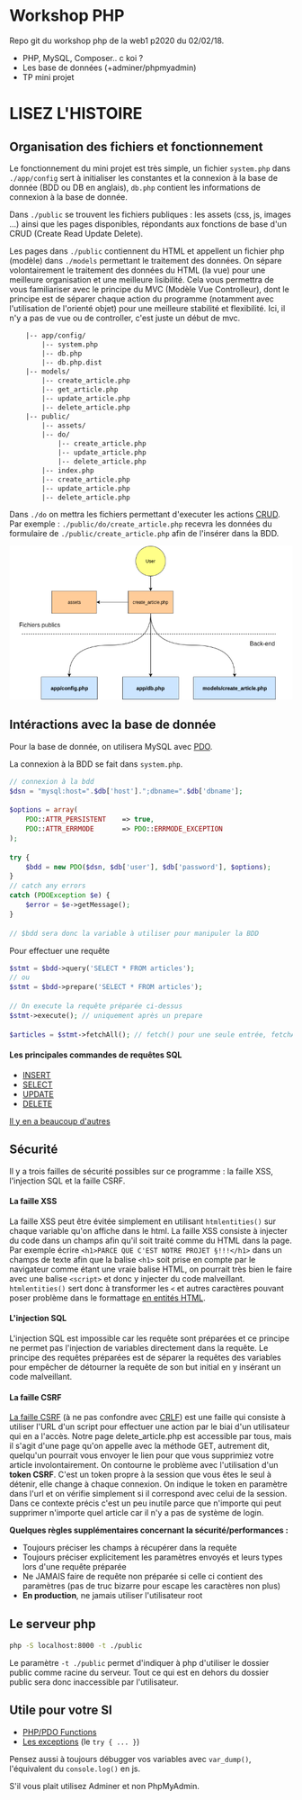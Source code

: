# Workshop PHP

Repo git du workshop php de la web1 p2020 du 02/02/18.

* PHP, MySQL, Composer.. c koi ?
* Les base de données (+adminer/phpmyadmin)
* TP mini projet

# LISEZ L'HISTOIRE

## Organisation des fichiers et fonctionnement

Le fonctionnement du mini projet est très simple, un fichier `system.php` dans `./app/config` sert à initialiser les constantes et la connexion à la base de donnée (BDD ou DB en anglais), `db.php` contient les informations de connexion à la base de donnée.

Dans `./public` se trouvent les fichiers publiques : les assets (css, js, images ...) ainsi que les pages disponibles, répondants aux fonctions de base d'un CRUD (Create Read Update Delete).

Les pages dans `./public` contiennent du HTML et appellent un fichier php (modèle) dans `./models` permettant le traitement des données. On sépare volontairement le traitement des données du HTML (la vue) pour une meilleure organisation et une meilleure lisibilité. Cela vous permettra de vous familiariser avec le principe du MVC (Modèle Vue Controlleur), dont le principe est de séparer chaque action du programme (notamment avec l'utilisation de l'orienté objet) pour une meilleure stabilité et flexibilité. Ici, il n'y a pas de vue ou de controller, c'est juste un début de mvc.

~~~
    |-- app/config/
        |-- system.php
        |-- db.php
        |-- db.php.dist
    |-- models/
        |-- create_article.php
        |-- get_article.php
        |-- update_article.php
        |-- delete_article.php
    |-- public/
        |-- assets/
        |-- do/
            |-- create_article.php
            |-- update_article.php
            |-- delete_article.php
        |-- index.php
        |-- create_article.php
        |-- update_article.php
        |-- delete_article.php
~~~

Dans `./do` on mettra les fichiers permettant d'executer les actions <a href="https://github.com/Bunkermaster/crud-webp2020-g1">CRUD</a>. Par exemple : `./public/do/create_article.php` recevra les données du formulaire de `./public/create_article.php` afin de l'insérer dans la BDD.

<p class="center"><img src="doc/architecture.png" alt=""></p>

## Intéractions avec la base de donnée
Pour la base de donnée, on utilisera MySQL avec <a href="http://php.net/manual/en/class.pdo.php">PDO</a>.

La connexion à la BDD se fait dans `system.php`.

~~~ php
// connexion à la bdd
$dsn = "mysql:host=".$db['host'].";dbname=".$db['dbname'];

$options = array(
    PDO::ATTR_PERSISTENT    => true,
    PDO::ATTR_ERRMODE       => PDO::ERRMODE_EXCEPTION
);

try {
    $bdd = new PDO($dsn, $db['user'], $db['password'], $options);
}
// catch any errors
catch (PDOException $e) {
    $error = $e->getMessage();
}

// $bdd sera donc la variable à utiliser pour manipuler la BDD
~~~

Pour effectuer une requête

~~~ php
$stmt = $bdd->query('SELECT * FROM articles');
// ou
$stmt = $bdd->prepare('SELECT * FROM articles');

// On execute la requête préparée ci-dessus
$stmt->execute(); // uniquement après un prepare

$articles = $stmt->fetchAll(); // fetch() pour une seule entrée, fetchAll() pour plusieurs entrées
~~~

#### Les principales commandes de requêtes SQL

* <a href="http://sql.sh/cours/insert-into">INSERT</a>
* <a href="http://sql.sh/cours/select">SELECT</a>
* <a href="http://sql.sh/cours/update">UPDATE</a>
* <a href="http://sql.sh/cours/delete">DELETE</a>

[Il y en a beaucoup d'autres](https://www.codecademy.com/articles/sql-commands)

## Sécurité

Il y a trois failles de sécurité possibles sur ce programme : la faille XSS, l'injection SQL et la faille CSRF.

#### La faille XSS
La faille XSS peut être évitée simplement en utilisant `htmlentities()` sur chaque variable qu'on affiche dans le html. La faille XSS consiste à injecter du code dans un champs afin qu'il soit traité comme du HTML dans la page. Par exemple écrire `<h1>PARCE QUE C'EST NOTRE PROJET §!!!</h1>` dans un champs de texte afin que la balise `<h1>` soit prise en compte par le navigateur comme étant une vraie balise HTML, on pourrait très bien le faire avec une balise `<script>` et donc y injecter du code malveillant. `htmlentities()` sert donc à transformer les `<` et autres caractères pouvant poser problème dans le formattage <a href="http://php.net/manual/fr/function.htmlentities.php">en entités HTML</a>.

#### L'injection SQL
L'injection SQL est impossible car les requête sont préparées et ce principe ne permet pas l'injection de variables directement dans la requête. Le principe des requêtes préparées est de séparer la requêtes des variables pour empêcher de détourner la requête de son but initial en y insérant un code malveillant.

#### La faille CSRF
<a href="https://openclassrooms.com/courses/protegez-vous-efficacement-contre-les-failles-web/la-csrf">La faille CSRF</a> (à ne pas confondre avec <a href="https://openclassrooms.com/courses/protegez-vous-efficacement-contre-les-failles-web/faille-crlf">CRLF</a>) est une faille qui consiste à utiliser l'URL d'un script pour effectuer une action par le biai d'un utilisateur qui en a l'accès. Notre page delete_article.php est accessible par tous, mais il s'agit d'une page qu'on appelle avec la méthode GET, autrement dit, quelqu'un pourrait vous envoyer le lien pour que vous supprimiez votre article involontairement. On contourne le problème avec l'utilisation d'un **token CSRF**. C'est un token propre à la session que vous êtes le seul à détenir, elle change à chaque connexion. On indique le token en paramètre dans l'url et on vérifie simplement si il correspond avec celui de la session. Dans ce contexte précis c'est un peu inutile parce que n'importe qui peut supprimer n'importe quel article car il n'y a pas de système de login.

**Quelques règles supplémentaires concernant la sécurité/performances :**
- Toujours préciser les champs à récupérer dans la requête
- Toujours préciser explicitement les paramètres envoyés et leurs types lors d'une requête préparée
- Ne JAMAIS faire de requête non préparée si celle ci contient des paramètres (pas de truc bizarre pour escape les caractères non plus)
- **En production**, ne jamais utiliser l'utilisateur root

## Le serveur php

~~~ bash
php -S localhost:8000 -t ./public
~~~

Le paramètre `-t ./public` permet d'indiquer à php d'utiliser le dossier public comme racine du serveur. Tout ce qui est en dehors du dossier public sera donc inaccessible par l'utilisateur.

## Utile pour votre SI
* <a href="https://codepen.io/terf/post/php-pdo-functions">PHP/PDO Functions</a>
* <a href="http://php.net/manual/fr/language.exceptions.php">Les exceptions</a> (le `try { ... }`)

Pensez aussi à toujours débugger vos variables avec `var_dump()`, l'équivalent du `console.log()` en js.

S'il vous plait utilisez Adminer et non PhpMyAdmin.
